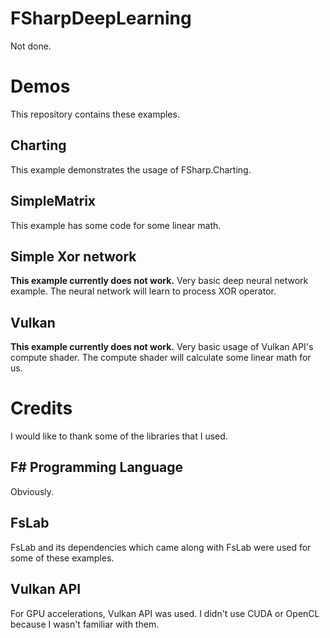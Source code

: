 # FSharpDeepLearning
Not done.

# Demos
This repository contains these examples.

## Charting
This example demonstrates the usage of FSharp.Charting.

## SimpleMatrix
This example has some code for some linear math.

## Simple Xor network
**This example currently does not work.**
Very basic deep neural network example.
The neural network will learn to process XOR operator.

## Vulkan
**This example currently does not work.**
Very basic usage of Vulkan API's compute shader.
The compute shader will calculate some linear math for us.

# Credits
I would like to thank some of the libraries that I used.

## F# Programming Language
Obviously.

## FsLab
FsLab and its dependencies which came along with FsLab were used for some of these examples.

## Vulkan API
For GPU accelerations, Vulkan API was used. I didn't use CUDA or OpenCL because I wasn't familiar with them.
